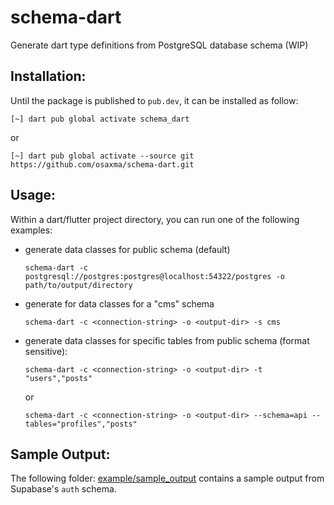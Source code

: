 # schema-dart
Generate dart type definitions from PostgreSQL database schema (WIP)


## Installation:

Until the package is published to `pub.dev`, it can be installed as follow:

```
[~] dart pub global activate schema_dart
```

or

```
[~] dart pub global activate --source git https://github.com/osaxma/schema-dart.git
```


## Usage:

Within a dart/flutter project directory, you can run one of the following examples: 

- generate data classes for public schema (default)
  ```
  schema-dart -c postgresql://postgres:postgres@localhost:54322/postgres -o path/to/output/directory
  ```
- generate for data classes for a "cms" schema 
  ```
  schema-dart -c <connection-string> -o <output-dir> -s cms
  ```

- generate data classes for specific tables from public schema (format sensitive): 
  ```
  schema-dart -c <connection-string> -o <output-dir> -t "users","posts"
  ```
  or
  ```
  schema-dart -c <connection-string> -o <output-dir> --schema=api --tables="profiles","posts"
  ```


## Sample Output:

The following folder: [example/sample_output](/example/sample_output) contains a sample output from Supabase's `auth` schema.